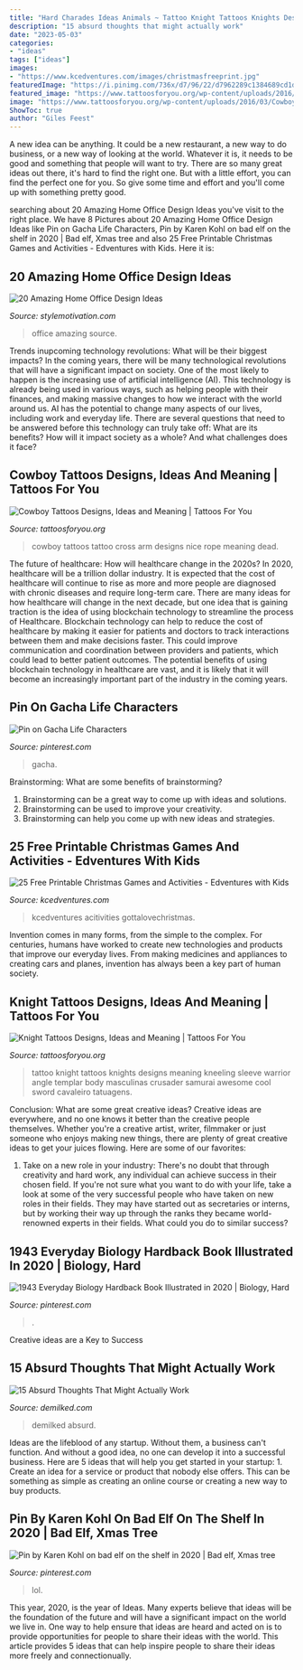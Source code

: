 ```yaml
---
title: "Hard Charades Ideas Animals ~ Tattoo Knight Tattoos Knights Designs Meaning Kneeling Sleeve Warrior Angle Templar Body Masculinas Crusader Samurai Awesome Cool Sword Cavaleiro Tatuagens"
description: "15 absurd thoughts that might actually work"
date: "2023-05-03"
categories:
- "ideas"
tags: ["ideas"]
images:
- "https://www.kcedventures.com/images/christmasfreeprint.jpg"
featuredImage: "https://i.pinimg.com/736x/d7/96/22/d7962289c1384689cd1df030cd343a1e.jpg"
featured_image: "https://www.tattoosforyou.org/wp-content/uploads/2016/03/Knights-Tattoo.jpg"
image: "https://www.tattoosforyou.org/wp-content/uploads/2016/03/Cowboy-Tattoos.jpg"
ShowToc: true
author: "Giles Feest"
---
```



A new idea can be anything. It could be a new restaurant, a new way to do business, or a new way of looking at the world. Whatever it is, it needs to be good and something that people will want to try. There are so many great ideas out there, it's hard to find the right one. But with a little effort, you can find the perfect one for you. So give some time and effort and you'll come up with something pretty good.

	

		
searching about 20 Amazing Home Office Design Ideas you've visit to the right place. We have 8 Pictures about 20 Amazing Home Office Design Ideas like Pin on Gacha Life Characters, Pin by Karen Kohl on bad elf on the shelf in 2020 | Bad elf, Xmas tree and also 25 Free Printable Christmas Games and Activities - Edventures with Kids. Here it is:
		
    
## 20 Amazing Home Office Design Ideas

<img loading=lazy src="http://www.stylemotivation.com/wp-content/uploads/2013/09/20-Amazing-Home-Office-Design-Ideas-17.jpg" onerror="this.onerror=null;this.src='https://tse1.mm.bing.net/th?id=OIP.1iqHaPTUOZemDBdBK5YGTAAAAA&amp;pid=15.1';" alt="20 Amazing Home Office Design Ideas">

_Source: stylemotivation.com_

>office amazing source. 

	

Trends inupcoming technology revolutions: What will be their biggest impacts?
In the coming years, there will be many technological revolutions that will have a significant impact on society. One of the most likely to happen is the increasing use of artificial intelligence (AI). This technology is already being used in various ways, such as helping people with their finances, and making massive changes to how we interact with the world around us. AI has the potential to change many aspects of our lives, including work and everyday life. There are several questions that need to be answered before this technology can truly take off: What are its benefits? How will it impact society as a whole? And what challenges does it face?

    
## Cowboy Tattoos Designs, Ideas And Meaning | Tattoos For You

<img loading=lazy src="https://www.tattoosforyou.org/wp-content/uploads/2016/03/Cowboy-Tattoos.jpg" onerror="this.onerror=null;this.src='https://tse3.mm.bing.net/th?id=OIP.X7_ShJ8UVTvXIb4IG_WWNAHaKZ&amp;pid=15.1';" alt="Cowboy Tattoos Designs, Ideas and Meaning | Tattoos For You">

_Source: tattoosforyou.org_

>cowboy tattoos tattoo cross arm designs nice rope meaning dead. 

	

The future of healthcare: How will healthcare change in the 2020s?
In 2020, healthcare will be a trillion dollar industry. It is expected that the cost of healthcare will continue to rise as more and more people are diagnosed with chronic diseases and require long-term care. There are many ideas for how healthcare will change in the next decade, but one idea that is gaining traction is the idea of using blockchain technology to streamline the process of Healthcare. Blockchain technology can help to reduce the cost of healthcare by making it easier for patients and doctors to track interactions between them and make decisions faster. This could improve communication and coordination between providers and patients, which could lead to better patient outcomes. The potential benefits of using blockchain technology in healthcare are vast, and it is likely that it will become an increasingly important part of the industry in the coming years.

    
## Pin On Gacha Life Characters

<img loading=lazy src="https://i.pinimg.com/736x/94/2e/f8/942ef86ae906a2c38c7a5bc92a8627a9.jpg" onerror="this.onerror=null;this.src='https://tse4.mm.bing.net/th?id=OIP.YCohYKEb4Gj3EAES-52S7AHaLW&amp;pid=15.1';" alt="Pin on Gacha Life Characters">

_Source: pinterest.com_

>gacha. 

	

Brainstorming: What are some benefits of brainstorming?
1. Brainstorming can be a great way to come up with ideas and solutions.
2. Brainstorming can be used to improve your creativity.
3. Brainstorming can help you come up with new ideas and strategies.

    
## 25 Free Printable Christmas Games And Activities - Edventures With Kids

<img loading=lazy src="https://www.kcedventures.com/images/christmasfreeprint.jpg" onerror="this.onerror=null;this.src='https://tse2.mm.bing.net/th?id=OIP.DjbDg4HX3dV_plHkD5WRIgHaPb&amp;pid=15.1';" alt="25 Free Printable Christmas Games and Activities - Edventures with Kids">

_Source: kcedventures.com_

>kcedventures acitivities gottalovechristmas. 

	

Invention comes in many forms, from the simple to the complex. For centuries, humans have worked to create new technologies and products that improve our everyday lives. From making medicines and appliances to creating cars and planes, invention has always been a key part of human society.

    
## Knight Tattoos Designs, Ideas And Meaning | Tattoos For You

<img loading=lazy src="https://www.tattoosforyou.org/wp-content/uploads/2016/03/Knights-Tattoo.jpg" onerror="this.onerror=null;this.src='https://tse4.mm.bing.net/th?id=OIP.qUV9rLZvUVtps-beo8QVowHaK8&amp;pid=15.1';" alt="Knight Tattoos Designs, Ideas and Meaning | Tattoos For You">

_Source: tattoosforyou.org_

>tattoo knight tattoos knights designs meaning kneeling sleeve warrior angle templar body masculinas crusader samurai awesome cool sword cavaleiro tatuagens. 

	

Conclusion: What are some great creative ideas?
Creative ideas are everywhere, and no one knows it better than the creative people themselves. Whether you're a creative artist, writer, filmmaker or just someone who enjoys making new things, there are plenty of great creative ideas to get your juices flowing. Here are some of our favorites: 
1. Take on a new role in your industry: There's no doubt that through creativity and hard work, any individual can achieve success in their chosen field. If you're not sure what you want to do with your life, take a look at some of the very successful people who have taken on new roles in their fields. They may have started out as secretaries or interns, but by working their way up through the ranks they became world-renowned experts in their fields. What could you do to similar success? 


    
## 1943 Everyday Biology Hardback Book Illustrated In 2020 | Biology, Hard

<img loading=lazy src="https://i.pinimg.com/736x/b5/ae/dd/b5aeddfa47012830136220e1363b20eb.jpg" onerror="this.onerror=null;this.src='https://tse4.mm.bing.net/th?id=OIP._3gMmXyAK-CHVM3GQ03NdgHaJ3&amp;pid=15.1';" alt="1943 Everyday Biology Hardback Book Illustrated in 2020 | Biology, Hard">

_Source: pinterest.com_

>. 

	

Creative ideas are a Key to Success

    
## 15 Absurd Thoughts That Might Actually Work

<img loading=lazy src="https://www.demilked.com/magazine/wp-content/uploads/2015/08/funny-crazy-ideas-shower-thoughts-work-fb.jpg" onerror="this.onerror=null;this.src='https://tse4.mm.bing.net/th?id=OIP.VxgyBcauh8R2FZpCQYuV8gHaD4&amp;pid=15.1';" alt="15 Absurd Thoughts That Might Actually Work">

_Source: demilked.com_

>demilked absurd. 

	

Ideas are the lifeblood of any startup. Without them, a business can't function. And without a good idea, no one can develop it into a successful business. Here are 5 ideas that will help you get started in your startup: 1. Create an idea for a service or product that nobody else offers. This can be something as simple as creating an online course or creating a new way to buy products. 
    
## Pin By Karen Kohl On Bad Elf On The Shelf In 2020 | Bad Elf, Xmas Tree

<img loading=lazy src="https://i.pinimg.com/736x/d7/96/22/d7962289c1384689cd1df030cd343a1e.jpg" onerror="this.onerror=null;this.src='https://tse2.mm.bing.net/th?id=OIP.ot4eK57bKehCCBaKMasFaQHaFi&amp;pid=15.1';" alt="Pin by Karen Kohl on bad elf on the shelf in 2020 | Bad elf, Xmas tree">

_Source: pinterest.com_

>lol. 

	

This year, 2020, is the year of Ideas. Many experts believe that ideas will be the foundation of the future and will have a significant impact on the world we live in. One way to help ensure that ideas are heard and acted on is to provide opportunities for people to share their ideas with the world. This article provides 5 ideas that can help inspire people to share their ideas more freely and connectionually.

